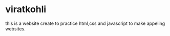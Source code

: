 # viratkohli
this is a website create  to practice html,css and javascript to make appeling websites.
